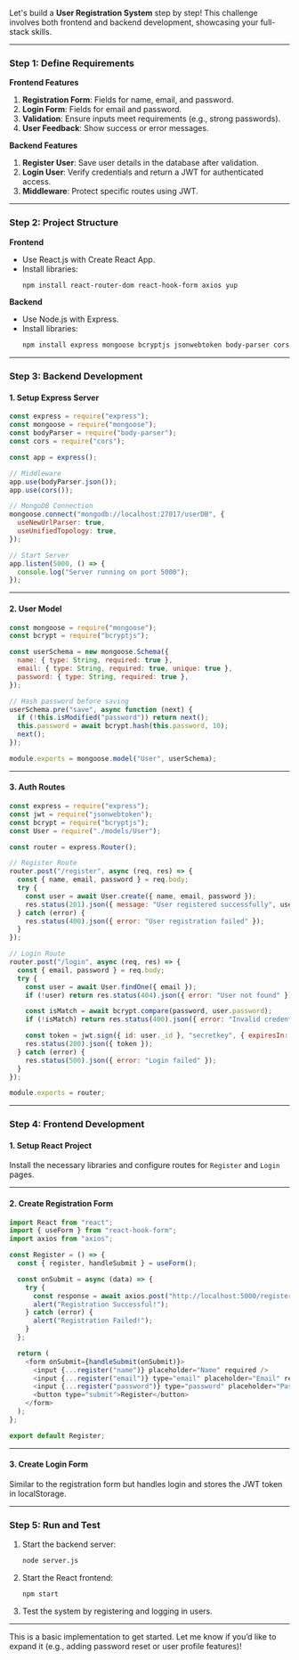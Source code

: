 Let's build a **User Registration System** step by step! This challenge involves both frontend and backend development, showcasing your full-stack skills.  

---

### **Step 1: Define Requirements**
**Frontend Features**  
1. **Registration Form**: Fields for name, email, and password.  
2. **Login Form**: Fields for email and password.  
3. **Validation**: Ensure inputs meet requirements (e.g., strong passwords).  
4. **User Feedback**: Show success or error messages.  

**Backend Features**  
1. **Register User**: Save user details in the database after validation.  
2. **Login User**: Verify credentials and return a JWT for authenticated access.  
3. **Middleware**: Protect specific routes using JWT.  

---

### **Step 2: Project Structure**
**Frontend**  
- Use React.js with Create React App.  
- Install libraries:  
  ```bash
  npm install react-router-dom react-hook-form axios yup
  ```

**Backend**  
- Use Node.js with Express.  
- Install libraries:  
  ```bash
  npm install express mongoose bcryptjs jsonwebtoken body-parser cors
  ```

---

### **Step 3: Backend Development**

#### **1. Setup Express Server**
```javascript
const express = require("express");
const mongoose = require("mongoose");
const bodyParser = require("body-parser");
const cors = require("cors");

const app = express();

// Middleware
app.use(bodyParser.json());
app.use(cors());

// MongoDB Connection
mongoose.connect("mongodb://localhost:27017/userDB", {
  useNewUrlParser: true,
  useUnifiedTopology: true,
});

// Start Server
app.listen(5000, () => {
  console.log("Server running on port 5000");
});
```

---

#### **2. User Model**
```javascript
const mongoose = require("mongoose");
const bcrypt = require("bcryptjs");

const userSchema = new mongoose.Schema({
  name: { type: String, required: true },
  email: { type: String, required: true, unique: true },
  password: { type: String, required: true },
});

// Hash password before saving
userSchema.pre("save", async function (next) {
  if (!this.isModified("password")) return next();
  this.password = await bcrypt.hash(this.password, 10);
  next();
});

module.exports = mongoose.model("User", userSchema);
```

---

#### **3. Auth Routes**
```javascript
const express = require("express");
const jwt = require("jsonwebtoken");
const bcrypt = require("bcryptjs");
const User = require("./models/User");

const router = express.Router();

// Register Route
router.post("/register", async (req, res) => {
  const { name, email, password } = req.body;
  try {
    const user = await User.create({ name, email, password });
    res.status(201).json({ message: "User registered successfully", user });
  } catch (error) {
    res.status(400).json({ error: "User registration failed" });
  }
});

// Login Route
router.post("/login", async (req, res) => {
  const { email, password } = req.body;
  try {
    const user = await User.findOne({ email });
    if (!user) return res.status(404).json({ error: "User not found" });

    const isMatch = await bcrypt.compare(password, user.password);
    if (!isMatch) return res.status(400).json({ error: "Invalid credentials" });

    const token = jwt.sign({ id: user._id }, "secretkey", { expiresIn: "1h" });
    res.status(200).json({ token });
  } catch (error) {
    res.status(500).json({ error: "Login failed" });
  }
});

module.exports = router;
```

---

### **Step 4: Frontend Development**

#### **1. Setup React Project**
Install the necessary libraries and configure routes for `Register` and `Login` pages.

---

#### **2. Create Registration Form**
```javascript
import React from "react";
import { useForm } from "react-hook-form";
import axios from "axios";

const Register = () => {
  const { register, handleSubmit } = useForm();

  const onSubmit = async (data) => {
    try {
      const response = await axios.post("http://localhost:5000/register", data);
      alert("Registration Successful!");
    } catch (error) {
      alert("Registration Failed!");
    }
  };

  return (
    <form onSubmit={handleSubmit(onSubmit)}>
      <input {...register("name")} placeholder="Name" required />
      <input {...register("email")} type="email" placeholder="Email" required />
      <input {...register("password")} type="password" placeholder="Password" required />
      <button type="submit">Register</button>
    </form>
  );
};

export default Register;
```

---

#### **3. Create Login Form**
Similar to the registration form but handles login and stores the JWT token in localStorage.  

---

### **Step 5: Run and Test**
1. Start the backend server:  
   ```bash
   node server.js
   ```
2. Start the React frontend:  
   ```bash
   npm start
   ```
3. Test the system by registering and logging in users.

---

This is a basic implementation to get started. Let me know if you’d like to expand it (e.g., adding password reset or user profile features)!
